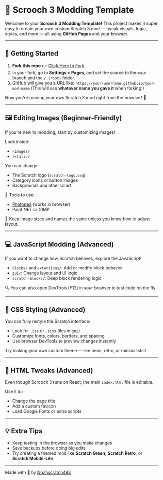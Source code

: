 # 🎨 Scrooch 3 Modding Template

Welcome to your **Scrooch 3 Modding Template!**
This project makes it super easy to create your own custom Scratch 3 mod — tweak visuals, logic, styles, and more — all using **GitHub Pages** and your browser.

---

## 🚀 Getting Started

1. **Fork this repo** 👉 [Click Here to Fork](https://github.com/Noahscratch493/Scrooch3-Template/fork)
2. In your fork, go to **Settings > Pages**, and set the source to the `main` branch and the `/ (root)` folder.
3. GitHub will give you a URL like:
   `https://your-username.github.io/your-mod-name`
   (This will use **whatever name you gave it** when forking!)

Now you're running your own Scratch 3 mod right from the browser! 🎉

---

## 🖼️ Editing Images (Beginner-Friendly)

If you're new to modding, start by customizing images!

Look inside:

* `/images/`
* `/static/`

You can change:

* The Scratch logo (`scratch-logo.svg`)
* Category icons or button images
* Backgrounds and other UI art

🧰 Tools to use:

* [Photopea](https://www.photopea.com/) (works in browser)
* Paint.NET or GIMP

📝 Keep image sizes and names the same unless you know how to adjust layout.

---

## 💻 JavaScript Modding (Advanced)

If you want to change how Scratch behaves, explore the JavaScript!

* `blocks/` and `extensions/`: Add or modify block behavior
* `gui/`: Change layout and UI logic
* `scratch-blocks/`: Deep block rendering logic

🔍 You can also open DevTools (F12) in your browser to test code on the fly.

---

## 🎨 CSS Styling (Advanced)

You can fully restyle the Scratch interface:

* Look for `.css` or `.scss` files in `gui/`
* Customize fonts, colors, borders, and spacing
* Use browser DevTools to preview changes instantly

Try making your own custom theme — like neon, retro, or minimalistic!

---

## 🧱 HTML Tweaks (Advanced)

Even though Scrooch 3 runs on React, the main `index.html` file is editable.

Use it to:

* Change the page title
* Add a custom favicon
* Load Google Fonts or extra scripts

---

## 💡 Extra Tips

* Keep testing in the browser as you make changes
* Save backups before doing big edits
* Try creating a themed mod like **Scratch Green**, **Scratch Retro**, or **Scratch Mobile-Lite**

---

Made with 💙 by [Noahscratch493](https://github.com/Noahscratch493)
